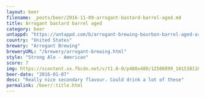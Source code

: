 ```yaml
---
layout: beer
filename: _posts/beer/2016-11-09-arrogant-bastard-barrel-aged.md
title: Arrogant bastard barrel aged
category: beer
untappd: "https://untappd.com/b/arrogant-brewing-bourbon-barrel-aged-arrogant-bastard/29100"
country: "United States"
brewery: "Arrogant Brewing"
breweryURL: "/brewery/arrogant-brewing.html"
style: "Strong Ale - American"
score: 7
img: https://scontent.xx.fbcdn.net/v/t1.0-0/p480x480/12508899_10153811619303745_6510580439583908445_n.jpg?oh=402535908a3cb2ae975c8646ccfe413d&oe=5B077C2D
beer-date: "2016-01-07"
desc: "Really nice secondary flavour. Could drink a lot of these"
permalink: /beer/:title.html
---
```

